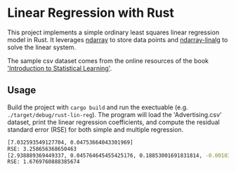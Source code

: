 # Linear Regression with Rust

This project implements a simple ordinary least squares linear regression model in Rust. It leverages [ndarray](https://github.com/rust-ndarray/ndarray) to store data points and [ndarray-linalg](https://github.com/rust-ndarray/ndarray-linalg) to solve the linear system.

The sample csv dataset comes from the online resources of the book ['Introduction to Statistical Learning'](https://www.statlearning.com/resources-python).

## Usage

Build the project with `cargo build` and run the exectuable (e.g. `./target/debug/rust-lin-reg`). The program will load the 'Advertising.csv' dataset, print the linear regression coefficients, and compute the residual standard error (RSE) for both simple and multiple regression.

```bash
[7.032593549127704, 0.04753664043301969]
RSE: 3.258656368650463
[2.938889369449337, 0.045764645455425176, 0.18853001691831814, -0.0010374930424140033]
RSE: 1.6769760888385674
```
